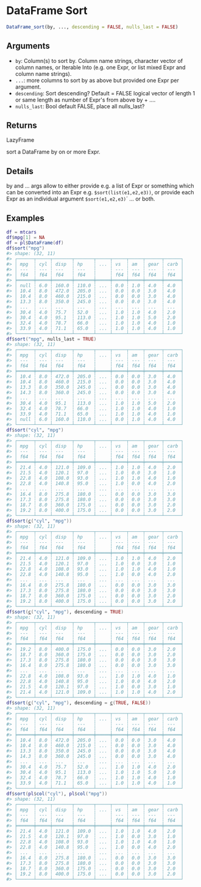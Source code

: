 # DataFrame Sort

```r
DataFrame_sort(by, ..., descending = FALSE, nulls_last = FALSE)
```

## Arguments

- `by`: Column(s) to sort by. Column name strings, character vector of column names, or Iterable Into  (e.g. one Expr, or list mixed Expr and column name strings).
- `...`: more columns to sort by as above but provided one Expr per argument.
- `descending`: Sort descending? Default = FALSE logical vector of length 1 or same length as number of Expr's from above by + ....
- `nulls_last`: Bool default FALSE, place all nulls_last?

## Returns

LazyFrame

sort a DataFrame by on or more Expr.

## Details

by and ... args allow to either provide e.g. a list of Expr or something which can be converted into an Expr e.g. `$sort(list(e1,e2,e3))`, or provide each Expr as an individual argument `$sort(e1,e2,e3)`´ ... or both.

## Examples

<pre class='r-example'><code><span class='r-in'><span><span class='va'>df</span> <span class='op'>=</span> <span class='va'>mtcars</span></span></span>
<span class='r-in'><span><span class='va'>df</span><span class='op'>$</span><span class='va'>mpg</span><span class='op'>[</span><span class='fl'>1</span><span class='op'>]</span> <span class='op'>=</span> <span class='cn'>NA</span></span></span>
<span class='r-in'><span><span class='va'>df</span> <span class='op'>=</span> <span class='va'>pl</span><span class='op'>$</span><span class='fu'>DataFrame</span><span class='op'>(</span><span class='va'>df</span><span class='op'>)</span></span></span>
<span class='r-in'><span><span class='va'>df</span><span class='op'>$</span><span class='fu'>sort</span><span class='op'>(</span><span class='st'>"mpg"</span><span class='op'>)</span></span></span>
<span class='r-out co'><span class='r-pr'>#&gt;</span> shape: (32, 11)</span>
<span class='r-out co'><span class='r-pr'>#&gt;</span> ┌──────┬─────┬───────┬───────┬─────┬─────┬─────┬──────┬──────┐</span>
<span class='r-out co'><span class='r-pr'>#&gt;</span> │ mpg  ┆ cyl ┆ disp  ┆ hp    ┆ ... ┆ vs  ┆ am  ┆ gear ┆ carb │</span>
<span class='r-out co'><span class='r-pr'>#&gt;</span> │ ---  ┆ --- ┆ ---   ┆ ---   ┆     ┆ --- ┆ --- ┆ ---  ┆ ---  │</span>
<span class='r-out co'><span class='r-pr'>#&gt;</span> │ f64  ┆ f64 ┆ f64   ┆ f64   ┆     ┆ f64 ┆ f64 ┆ f64  ┆ f64  │</span>
<span class='r-out co'><span class='r-pr'>#&gt;</span> ╞══════╪═════╪═══════╪═══════╪═════╪═════╪═════╪══════╪══════╡</span>
<span class='r-out co'><span class='r-pr'>#&gt;</span> │ null ┆ 6.0 ┆ 160.0 ┆ 110.0 ┆ ... ┆ 0.0 ┆ 1.0 ┆ 4.0  ┆ 4.0  │</span>
<span class='r-out co'><span class='r-pr'>#&gt;</span> │ 10.4 ┆ 8.0 ┆ 472.0 ┆ 205.0 ┆ ... ┆ 0.0 ┆ 0.0 ┆ 3.0  ┆ 4.0  │</span>
<span class='r-out co'><span class='r-pr'>#&gt;</span> │ 10.4 ┆ 8.0 ┆ 460.0 ┆ 215.0 ┆ ... ┆ 0.0 ┆ 0.0 ┆ 3.0  ┆ 4.0  │</span>
<span class='r-out co'><span class='r-pr'>#&gt;</span> │ 13.3 ┆ 8.0 ┆ 350.0 ┆ 245.0 ┆ ... ┆ 0.0 ┆ 0.0 ┆ 3.0  ┆ 4.0  │</span>
<span class='r-out co'><span class='r-pr'>#&gt;</span> │ ...  ┆ ... ┆ ...   ┆ ...   ┆ ... ┆ ... ┆ ... ┆ ...  ┆ ...  │</span>
<span class='r-out co'><span class='r-pr'>#&gt;</span> │ 30.4 ┆ 4.0 ┆ 75.7  ┆ 52.0  ┆ ... ┆ 1.0 ┆ 1.0 ┆ 4.0  ┆ 2.0  │</span>
<span class='r-out co'><span class='r-pr'>#&gt;</span> │ 30.4 ┆ 4.0 ┆ 95.1  ┆ 113.0 ┆ ... ┆ 1.0 ┆ 1.0 ┆ 5.0  ┆ 2.0  │</span>
<span class='r-out co'><span class='r-pr'>#&gt;</span> │ 32.4 ┆ 4.0 ┆ 78.7  ┆ 66.0  ┆ ... ┆ 1.0 ┆ 1.0 ┆ 4.0  ┆ 1.0  │</span>
<span class='r-out co'><span class='r-pr'>#&gt;</span> │ 33.9 ┆ 4.0 ┆ 71.1  ┆ 65.0  ┆ ... ┆ 1.0 ┆ 1.0 ┆ 4.0  ┆ 1.0  │</span>
<span class='r-out co'><span class='r-pr'>#&gt;</span> └──────┴─────┴───────┴───────┴─────┴─────┴─────┴──────┴──────┘</span>
<span class='r-in'><span><span class='va'>df</span><span class='op'>$</span><span class='fu'>sort</span><span class='op'>(</span><span class='st'>"mpg"</span>, nulls_last <span class='op'>=</span> <span class='cn'>TRUE</span><span class='op'>)</span></span></span>
<span class='r-out co'><span class='r-pr'>#&gt;</span> shape: (32, 11)</span>
<span class='r-out co'><span class='r-pr'>#&gt;</span> ┌──────┬─────┬───────┬───────┬─────┬─────┬─────┬──────┬──────┐</span>
<span class='r-out co'><span class='r-pr'>#&gt;</span> │ mpg  ┆ cyl ┆ disp  ┆ hp    ┆ ... ┆ vs  ┆ am  ┆ gear ┆ carb │</span>
<span class='r-out co'><span class='r-pr'>#&gt;</span> │ ---  ┆ --- ┆ ---   ┆ ---   ┆     ┆ --- ┆ --- ┆ ---  ┆ ---  │</span>
<span class='r-out co'><span class='r-pr'>#&gt;</span> │ f64  ┆ f64 ┆ f64   ┆ f64   ┆     ┆ f64 ┆ f64 ┆ f64  ┆ f64  │</span>
<span class='r-out co'><span class='r-pr'>#&gt;</span> ╞══════╪═════╪═══════╪═══════╪═════╪═════╪═════╪══════╪══════╡</span>
<span class='r-out co'><span class='r-pr'>#&gt;</span> │ 10.4 ┆ 8.0 ┆ 472.0 ┆ 205.0 ┆ ... ┆ 0.0 ┆ 0.0 ┆ 3.0  ┆ 4.0  │</span>
<span class='r-out co'><span class='r-pr'>#&gt;</span> │ 10.4 ┆ 8.0 ┆ 460.0 ┆ 215.0 ┆ ... ┆ 0.0 ┆ 0.0 ┆ 3.0  ┆ 4.0  │</span>
<span class='r-out co'><span class='r-pr'>#&gt;</span> │ 13.3 ┆ 8.0 ┆ 350.0 ┆ 245.0 ┆ ... ┆ 0.0 ┆ 0.0 ┆ 3.0  ┆ 4.0  │</span>
<span class='r-out co'><span class='r-pr'>#&gt;</span> │ 14.3 ┆ 8.0 ┆ 360.0 ┆ 245.0 ┆ ... ┆ 0.0 ┆ 0.0 ┆ 3.0  ┆ 4.0  │</span>
<span class='r-out co'><span class='r-pr'>#&gt;</span> │ ...  ┆ ... ┆ ...   ┆ ...   ┆ ... ┆ ... ┆ ... ┆ ...  ┆ ...  │</span>
<span class='r-out co'><span class='r-pr'>#&gt;</span> │ 30.4 ┆ 4.0 ┆ 95.1  ┆ 113.0 ┆ ... ┆ 1.0 ┆ 1.0 ┆ 5.0  ┆ 2.0  │</span>
<span class='r-out co'><span class='r-pr'>#&gt;</span> │ 32.4 ┆ 4.0 ┆ 78.7  ┆ 66.0  ┆ ... ┆ 1.0 ┆ 1.0 ┆ 4.0  ┆ 1.0  │</span>
<span class='r-out co'><span class='r-pr'>#&gt;</span> │ 33.9 ┆ 4.0 ┆ 71.1  ┆ 65.0  ┆ ... ┆ 1.0 ┆ 1.0 ┆ 4.0  ┆ 1.0  │</span>
<span class='r-out co'><span class='r-pr'>#&gt;</span> │ null ┆ 6.0 ┆ 160.0 ┆ 110.0 ┆ ... ┆ 0.0 ┆ 1.0 ┆ 4.0  ┆ 4.0  │</span>
<span class='r-out co'><span class='r-pr'>#&gt;</span> └──────┴─────┴───────┴───────┴─────┴─────┴─────┴──────┴──────┘</span>
<span class='r-in'><span><span class='va'>df</span><span class='op'>$</span><span class='fu'>sort</span><span class='op'>(</span><span class='st'>"cyl"</span>, <span class='st'>"mpg"</span><span class='op'>)</span></span></span>
<span class='r-out co'><span class='r-pr'>#&gt;</span> shape: (32, 11)</span>
<span class='r-out co'><span class='r-pr'>#&gt;</span> ┌──────┬─────┬───────┬───────┬─────┬─────┬─────┬──────┬──────┐</span>
<span class='r-out co'><span class='r-pr'>#&gt;</span> │ mpg  ┆ cyl ┆ disp  ┆ hp    ┆ ... ┆ vs  ┆ am  ┆ gear ┆ carb │</span>
<span class='r-out co'><span class='r-pr'>#&gt;</span> │ ---  ┆ --- ┆ ---   ┆ ---   ┆     ┆ --- ┆ --- ┆ ---  ┆ ---  │</span>
<span class='r-out co'><span class='r-pr'>#&gt;</span> │ f64  ┆ f64 ┆ f64   ┆ f64   ┆     ┆ f64 ┆ f64 ┆ f64  ┆ f64  │</span>
<span class='r-out co'><span class='r-pr'>#&gt;</span> ╞══════╪═════╪═══════╪═══════╪═════╪═════╪═════╪══════╪══════╡</span>
<span class='r-out co'><span class='r-pr'>#&gt;</span> │ 21.4 ┆ 4.0 ┆ 121.0 ┆ 109.0 ┆ ... ┆ 1.0 ┆ 1.0 ┆ 4.0  ┆ 2.0  │</span>
<span class='r-out co'><span class='r-pr'>#&gt;</span> │ 21.5 ┆ 4.0 ┆ 120.1 ┆ 97.0  ┆ ... ┆ 1.0 ┆ 0.0 ┆ 3.0  ┆ 1.0  │</span>
<span class='r-out co'><span class='r-pr'>#&gt;</span> │ 22.8 ┆ 4.0 ┆ 108.0 ┆ 93.0  ┆ ... ┆ 1.0 ┆ 1.0 ┆ 4.0  ┆ 1.0  │</span>
<span class='r-out co'><span class='r-pr'>#&gt;</span> │ 22.8 ┆ 4.0 ┆ 140.8 ┆ 95.0  ┆ ... ┆ 1.0 ┆ 0.0 ┆ 4.0  ┆ 2.0  │</span>
<span class='r-out co'><span class='r-pr'>#&gt;</span> │ ...  ┆ ... ┆ ...   ┆ ...   ┆ ... ┆ ... ┆ ... ┆ ...  ┆ ...  │</span>
<span class='r-out co'><span class='r-pr'>#&gt;</span> │ 16.4 ┆ 8.0 ┆ 275.8 ┆ 180.0 ┆ ... ┆ 0.0 ┆ 0.0 ┆ 3.0  ┆ 3.0  │</span>
<span class='r-out co'><span class='r-pr'>#&gt;</span> │ 17.3 ┆ 8.0 ┆ 275.8 ┆ 180.0 ┆ ... ┆ 0.0 ┆ 0.0 ┆ 3.0  ┆ 3.0  │</span>
<span class='r-out co'><span class='r-pr'>#&gt;</span> │ 18.7 ┆ 8.0 ┆ 360.0 ┆ 175.0 ┆ ... ┆ 0.0 ┆ 0.0 ┆ 3.0  ┆ 2.0  │</span>
<span class='r-out co'><span class='r-pr'>#&gt;</span> │ 19.2 ┆ 8.0 ┆ 400.0 ┆ 175.0 ┆ ... ┆ 0.0 ┆ 0.0 ┆ 3.0  ┆ 2.0  │</span>
<span class='r-out co'><span class='r-pr'>#&gt;</span> └──────┴─────┴───────┴───────┴─────┴─────┴─────┴──────┴──────┘</span>
<span class='r-in'><span><span class='va'>df</span><span class='op'>$</span><span class='fu'>sort</span><span class='op'>(</span><span class='fu'><a href='https://rdrr.io/r/base/c.html'>c</a></span><span class='op'>(</span><span class='st'>"cyl"</span>, <span class='st'>"mpg"</span><span class='op'>)</span><span class='op'>)</span></span></span>
<span class='r-out co'><span class='r-pr'>#&gt;</span> shape: (32, 11)</span>
<span class='r-out co'><span class='r-pr'>#&gt;</span> ┌──────┬─────┬───────┬───────┬─────┬─────┬─────┬──────┬──────┐</span>
<span class='r-out co'><span class='r-pr'>#&gt;</span> │ mpg  ┆ cyl ┆ disp  ┆ hp    ┆ ... ┆ vs  ┆ am  ┆ gear ┆ carb │</span>
<span class='r-out co'><span class='r-pr'>#&gt;</span> │ ---  ┆ --- ┆ ---   ┆ ---   ┆     ┆ --- ┆ --- ┆ ---  ┆ ---  │</span>
<span class='r-out co'><span class='r-pr'>#&gt;</span> │ f64  ┆ f64 ┆ f64   ┆ f64   ┆     ┆ f64 ┆ f64 ┆ f64  ┆ f64  │</span>
<span class='r-out co'><span class='r-pr'>#&gt;</span> ╞══════╪═════╪═══════╪═══════╪═════╪═════╪═════╪══════╪══════╡</span>
<span class='r-out co'><span class='r-pr'>#&gt;</span> │ 21.4 ┆ 4.0 ┆ 121.0 ┆ 109.0 ┆ ... ┆ 1.0 ┆ 1.0 ┆ 4.0  ┆ 2.0  │</span>
<span class='r-out co'><span class='r-pr'>#&gt;</span> │ 21.5 ┆ 4.0 ┆ 120.1 ┆ 97.0  ┆ ... ┆ 1.0 ┆ 0.0 ┆ 3.0  ┆ 1.0  │</span>
<span class='r-out co'><span class='r-pr'>#&gt;</span> │ 22.8 ┆ 4.0 ┆ 108.0 ┆ 93.0  ┆ ... ┆ 1.0 ┆ 1.0 ┆ 4.0  ┆ 1.0  │</span>
<span class='r-out co'><span class='r-pr'>#&gt;</span> │ 22.8 ┆ 4.0 ┆ 140.8 ┆ 95.0  ┆ ... ┆ 1.0 ┆ 0.0 ┆ 4.0  ┆ 2.0  │</span>
<span class='r-out co'><span class='r-pr'>#&gt;</span> │ ...  ┆ ... ┆ ...   ┆ ...   ┆ ... ┆ ... ┆ ... ┆ ...  ┆ ...  │</span>
<span class='r-out co'><span class='r-pr'>#&gt;</span> │ 16.4 ┆ 8.0 ┆ 275.8 ┆ 180.0 ┆ ... ┆ 0.0 ┆ 0.0 ┆ 3.0  ┆ 3.0  │</span>
<span class='r-out co'><span class='r-pr'>#&gt;</span> │ 17.3 ┆ 8.0 ┆ 275.8 ┆ 180.0 ┆ ... ┆ 0.0 ┆ 0.0 ┆ 3.0  ┆ 3.0  │</span>
<span class='r-out co'><span class='r-pr'>#&gt;</span> │ 18.7 ┆ 8.0 ┆ 360.0 ┆ 175.0 ┆ ... ┆ 0.0 ┆ 0.0 ┆ 3.0  ┆ 2.0  │</span>
<span class='r-out co'><span class='r-pr'>#&gt;</span> │ 19.2 ┆ 8.0 ┆ 400.0 ┆ 175.0 ┆ ... ┆ 0.0 ┆ 0.0 ┆ 3.0  ┆ 2.0  │</span>
<span class='r-out co'><span class='r-pr'>#&gt;</span> └──────┴─────┴───────┴───────┴─────┴─────┴─────┴──────┴──────┘</span>
<span class='r-in'><span><span class='va'>df</span><span class='op'>$</span><span class='fu'>sort</span><span class='op'>(</span><span class='fu'><a href='https://rdrr.io/r/base/c.html'>c</a></span><span class='op'>(</span><span class='st'>"cyl"</span>, <span class='st'>"mpg"</span><span class='op'>)</span>, descending <span class='op'>=</span> <span class='cn'>TRUE</span><span class='op'>)</span></span></span>
<span class='r-out co'><span class='r-pr'>#&gt;</span> shape: (32, 11)</span>
<span class='r-out co'><span class='r-pr'>#&gt;</span> ┌──────┬─────┬───────┬───────┬─────┬─────┬─────┬──────┬──────┐</span>
<span class='r-out co'><span class='r-pr'>#&gt;</span> │ mpg  ┆ cyl ┆ disp  ┆ hp    ┆ ... ┆ vs  ┆ am  ┆ gear ┆ carb │</span>
<span class='r-out co'><span class='r-pr'>#&gt;</span> │ ---  ┆ --- ┆ ---   ┆ ---   ┆     ┆ --- ┆ --- ┆ ---  ┆ ---  │</span>
<span class='r-out co'><span class='r-pr'>#&gt;</span> │ f64  ┆ f64 ┆ f64   ┆ f64   ┆     ┆ f64 ┆ f64 ┆ f64  ┆ f64  │</span>
<span class='r-out co'><span class='r-pr'>#&gt;</span> ╞══════╪═════╪═══════╪═══════╪═════╪═════╪═════╪══════╪══════╡</span>
<span class='r-out co'><span class='r-pr'>#&gt;</span> │ 19.2 ┆ 8.0 ┆ 400.0 ┆ 175.0 ┆ ... ┆ 0.0 ┆ 0.0 ┆ 3.0  ┆ 2.0  │</span>
<span class='r-out co'><span class='r-pr'>#&gt;</span> │ 18.7 ┆ 8.0 ┆ 360.0 ┆ 175.0 ┆ ... ┆ 0.0 ┆ 0.0 ┆ 3.0  ┆ 2.0  │</span>
<span class='r-out co'><span class='r-pr'>#&gt;</span> │ 17.3 ┆ 8.0 ┆ 275.8 ┆ 180.0 ┆ ... ┆ 0.0 ┆ 0.0 ┆ 3.0  ┆ 3.0  │</span>
<span class='r-out co'><span class='r-pr'>#&gt;</span> │ 16.4 ┆ 8.0 ┆ 275.8 ┆ 180.0 ┆ ... ┆ 0.0 ┆ 0.0 ┆ 3.0  ┆ 3.0  │</span>
<span class='r-out co'><span class='r-pr'>#&gt;</span> │ ...  ┆ ... ┆ ...   ┆ ...   ┆ ... ┆ ... ┆ ... ┆ ...  ┆ ...  │</span>
<span class='r-out co'><span class='r-pr'>#&gt;</span> │ 22.8 ┆ 4.0 ┆ 108.0 ┆ 93.0  ┆ ... ┆ 1.0 ┆ 1.0 ┆ 4.0  ┆ 1.0  │</span>
<span class='r-out co'><span class='r-pr'>#&gt;</span> │ 22.8 ┆ 4.0 ┆ 140.8 ┆ 95.0  ┆ ... ┆ 1.0 ┆ 0.0 ┆ 4.0  ┆ 2.0  │</span>
<span class='r-out co'><span class='r-pr'>#&gt;</span> │ 21.5 ┆ 4.0 ┆ 120.1 ┆ 97.0  ┆ ... ┆ 1.0 ┆ 0.0 ┆ 3.0  ┆ 1.0  │</span>
<span class='r-out co'><span class='r-pr'>#&gt;</span> │ 21.4 ┆ 4.0 ┆ 121.0 ┆ 109.0 ┆ ... ┆ 1.0 ┆ 1.0 ┆ 4.0  ┆ 2.0  │</span>
<span class='r-out co'><span class='r-pr'>#&gt;</span> └──────┴─────┴───────┴───────┴─────┴─────┴─────┴──────┴──────┘</span>
<span class='r-in'><span><span class='va'>df</span><span class='op'>$</span><span class='fu'>sort</span><span class='op'>(</span><span class='fu'><a href='https://rdrr.io/r/base/c.html'>c</a></span><span class='op'>(</span><span class='st'>"cyl"</span>, <span class='st'>"mpg"</span><span class='op'>)</span>, descending <span class='op'>=</span> <span class='fu'><a href='https://rdrr.io/r/base/c.html'>c</a></span><span class='op'>(</span><span class='cn'>TRUE</span>, <span class='cn'>FALSE</span><span class='op'>)</span><span class='op'>)</span></span></span>
<span class='r-out co'><span class='r-pr'>#&gt;</span> shape: (32, 11)</span>
<span class='r-out co'><span class='r-pr'>#&gt;</span> ┌──────┬─────┬───────┬───────┬─────┬─────┬─────┬──────┬──────┐</span>
<span class='r-out co'><span class='r-pr'>#&gt;</span> │ mpg  ┆ cyl ┆ disp  ┆ hp    ┆ ... ┆ vs  ┆ am  ┆ gear ┆ carb │</span>
<span class='r-out co'><span class='r-pr'>#&gt;</span> │ ---  ┆ --- ┆ ---   ┆ ---   ┆     ┆ --- ┆ --- ┆ ---  ┆ ---  │</span>
<span class='r-out co'><span class='r-pr'>#&gt;</span> │ f64  ┆ f64 ┆ f64   ┆ f64   ┆     ┆ f64 ┆ f64 ┆ f64  ┆ f64  │</span>
<span class='r-out co'><span class='r-pr'>#&gt;</span> ╞══════╪═════╪═══════╪═══════╪═════╪═════╪═════╪══════╪══════╡</span>
<span class='r-out co'><span class='r-pr'>#&gt;</span> │ 10.4 ┆ 8.0 ┆ 472.0 ┆ 205.0 ┆ ... ┆ 0.0 ┆ 0.0 ┆ 3.0  ┆ 4.0  │</span>
<span class='r-out co'><span class='r-pr'>#&gt;</span> │ 10.4 ┆ 8.0 ┆ 460.0 ┆ 215.0 ┆ ... ┆ 0.0 ┆ 0.0 ┆ 3.0  ┆ 4.0  │</span>
<span class='r-out co'><span class='r-pr'>#&gt;</span> │ 13.3 ┆ 8.0 ┆ 350.0 ┆ 245.0 ┆ ... ┆ 0.0 ┆ 0.0 ┆ 3.0  ┆ 4.0  │</span>
<span class='r-out co'><span class='r-pr'>#&gt;</span> │ 14.3 ┆ 8.0 ┆ 360.0 ┆ 245.0 ┆ ... ┆ 0.0 ┆ 0.0 ┆ 3.0  ┆ 4.0  │</span>
<span class='r-out co'><span class='r-pr'>#&gt;</span> │ ...  ┆ ... ┆ ...   ┆ ...   ┆ ... ┆ ... ┆ ... ┆ ...  ┆ ...  │</span>
<span class='r-out co'><span class='r-pr'>#&gt;</span> │ 30.4 ┆ 4.0 ┆ 75.7  ┆ 52.0  ┆ ... ┆ 1.0 ┆ 1.0 ┆ 4.0  ┆ 2.0  │</span>
<span class='r-out co'><span class='r-pr'>#&gt;</span> │ 30.4 ┆ 4.0 ┆ 95.1  ┆ 113.0 ┆ ... ┆ 1.0 ┆ 1.0 ┆ 5.0  ┆ 2.0  │</span>
<span class='r-out co'><span class='r-pr'>#&gt;</span> │ 32.4 ┆ 4.0 ┆ 78.7  ┆ 66.0  ┆ ... ┆ 1.0 ┆ 1.0 ┆ 4.0  ┆ 1.0  │</span>
<span class='r-out co'><span class='r-pr'>#&gt;</span> │ 33.9 ┆ 4.0 ┆ 71.1  ┆ 65.0  ┆ ... ┆ 1.0 ┆ 1.0 ┆ 4.0  ┆ 1.0  │</span>
<span class='r-out co'><span class='r-pr'>#&gt;</span> └──────┴─────┴───────┴───────┴─────┴─────┴─────┴──────┴──────┘</span>
<span class='r-in'><span><span class='va'>df</span><span class='op'>$</span><span class='fu'>sort</span><span class='op'>(</span><span class='va'>pl</span><span class='op'>$</span><span class='fu'>col</span><span class='op'>(</span><span class='st'>"cyl"</span><span class='op'>)</span>, <span class='va'>pl</span><span class='op'>$</span><span class='fu'>col</span><span class='op'>(</span><span class='st'>"mpg"</span><span class='op'>)</span><span class='op'>)</span></span></span>
<span class='r-out co'><span class='r-pr'>#&gt;</span> shape: (32, 11)</span>
<span class='r-out co'><span class='r-pr'>#&gt;</span> ┌──────┬─────┬───────┬───────┬─────┬─────┬─────┬──────┬──────┐</span>
<span class='r-out co'><span class='r-pr'>#&gt;</span> │ mpg  ┆ cyl ┆ disp  ┆ hp    ┆ ... ┆ vs  ┆ am  ┆ gear ┆ carb │</span>
<span class='r-out co'><span class='r-pr'>#&gt;</span> │ ---  ┆ --- ┆ ---   ┆ ---   ┆     ┆ --- ┆ --- ┆ ---  ┆ ---  │</span>
<span class='r-out co'><span class='r-pr'>#&gt;</span> │ f64  ┆ f64 ┆ f64   ┆ f64   ┆     ┆ f64 ┆ f64 ┆ f64  ┆ f64  │</span>
<span class='r-out co'><span class='r-pr'>#&gt;</span> ╞══════╪═════╪═══════╪═══════╪═════╪═════╪═════╪══════╪══════╡</span>
<span class='r-out co'><span class='r-pr'>#&gt;</span> │ 21.4 ┆ 4.0 ┆ 121.0 ┆ 109.0 ┆ ... ┆ 1.0 ┆ 1.0 ┆ 4.0  ┆ 2.0  │</span>
<span class='r-out co'><span class='r-pr'>#&gt;</span> │ 21.5 ┆ 4.0 ┆ 120.1 ┆ 97.0  ┆ ... ┆ 1.0 ┆ 0.0 ┆ 3.0  ┆ 1.0  │</span>
<span class='r-out co'><span class='r-pr'>#&gt;</span> │ 22.8 ┆ 4.0 ┆ 108.0 ┆ 93.0  ┆ ... ┆ 1.0 ┆ 1.0 ┆ 4.0  ┆ 1.0  │</span>
<span class='r-out co'><span class='r-pr'>#&gt;</span> │ 22.8 ┆ 4.0 ┆ 140.8 ┆ 95.0  ┆ ... ┆ 1.0 ┆ 0.0 ┆ 4.0  ┆ 2.0  │</span>
<span class='r-out co'><span class='r-pr'>#&gt;</span> │ ...  ┆ ... ┆ ...   ┆ ...   ┆ ... ┆ ... ┆ ... ┆ ...  ┆ ...  │</span>
<span class='r-out co'><span class='r-pr'>#&gt;</span> │ 16.4 ┆ 8.0 ┆ 275.8 ┆ 180.0 ┆ ... ┆ 0.0 ┆ 0.0 ┆ 3.0  ┆ 3.0  │</span>
<span class='r-out co'><span class='r-pr'>#&gt;</span> │ 17.3 ┆ 8.0 ┆ 275.8 ┆ 180.0 ┆ ... ┆ 0.0 ┆ 0.0 ┆ 3.0  ┆ 3.0  │</span>
<span class='r-out co'><span class='r-pr'>#&gt;</span> │ 18.7 ┆ 8.0 ┆ 360.0 ┆ 175.0 ┆ ... ┆ 0.0 ┆ 0.0 ┆ 3.0  ┆ 2.0  │</span>
<span class='r-out co'><span class='r-pr'>#&gt;</span> │ 19.2 ┆ 8.0 ┆ 400.0 ┆ 175.0 ┆ ... ┆ 0.0 ┆ 0.0 ┆ 3.0  ┆ 2.0  │</span>
<span class='r-out co'><span class='r-pr'>#&gt;</span> └──────┴─────┴───────┴───────┴─────┴─────┴─────┴──────┴──────┘</span>
 </code></pre>
